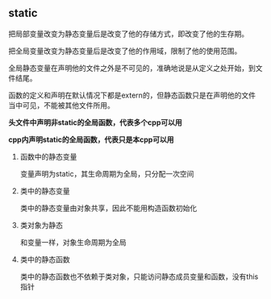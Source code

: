## static

把局部变量改变为静态变量后是改变了他的存储方式，即改变了他的生存期。

把全局变量改变为静态变量后是改变了他的作用域，限制了他的使用范围。

全局静态变量在声明他的文件之外是不可见的，准确地说是从定义之处开始，到文件结尾。

函数的定义和声明在默认情况下都是extern的，但静态函数只是在声明他的文件当中可见，不能被其他文件所用。



**头文件中声明非static的全局函数，代表多个cpp可以用**

**cpp内声明static的全局函数，代表只是本cpp可以用**



1. 函数中的静态变量

   变量声明为static，其生命周期为全局，只分配一次空间

2. 类中的静态变量

   类中的静态变量由对象共享，因此不能用构造函数初始化

3. 类对象为静态

   和变量一样，对象生命周期为全局

4. 类中的静态函数

   类中的静态函数也不依赖于类对象，只能访问静态成员变量和函数，没有this指针

